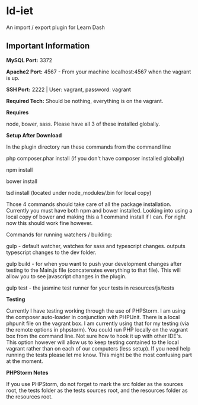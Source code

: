 # ld-iet
An import / export plugin for Learn Dash

## Important Information

**MySQL Port:** 3372

**Apache2 Port:** 4567 - From your machine localhost:4567 when the vagrant is up.

**SSH Port:** 2222 | User: vagrant, password: vagrant

**Required Tech:** Should be nothing, everything is on the vagrant.

**Requires**

node, bower, sass. Please have all 3 of these installed globally.

**Setup After Download**

In the plugin directory run these commands from the command line

php composer.phar install (if you don't have composer installed globally)

npm install

bower install

tsd install (located under node_modules/.bin for local copy)

Those 4 commands should take care of all the package installation. Currently you must have both npm and bower installed. Looking into using a local copy of bower and making this a 1 command install if I can. For right now this should work fine however.

Commands for running watchers / building:

gulp - default watcher, watches for sass and typescript changes. outputs typescript changes to the dev folder.

gulp build - for when you want to push your development changes after testing to the Main.js file (concatenates everything to that file). This will allow you to see javascript changes in the plugin.

gulp test - the jasmine test runner for your tests in resources/js/tests

**Testing**

Currently I have testing working through the use of PHPStorm. I am using the composer auto-loader in conjunction with PHPUnit. There is a local phpunit file on the vagrant box. I am currently using that for my testing (via the remote options in phpstorm). You could run PHP locally on the vagrant box from the command line. Not sure how to hook it up with other IDE's. This option however will allow us to keep testing contained to the local vagrant rather than on each of our computers (less setup). If you need help running the tests please let me know. This might be the most confusing part at the moment.

**PHPStorm Notes**

If you use PHPStorm, do not forget to mark the src folder as the sources root, the tests folder as the tests sources root, and the resources folder as the resources root.
